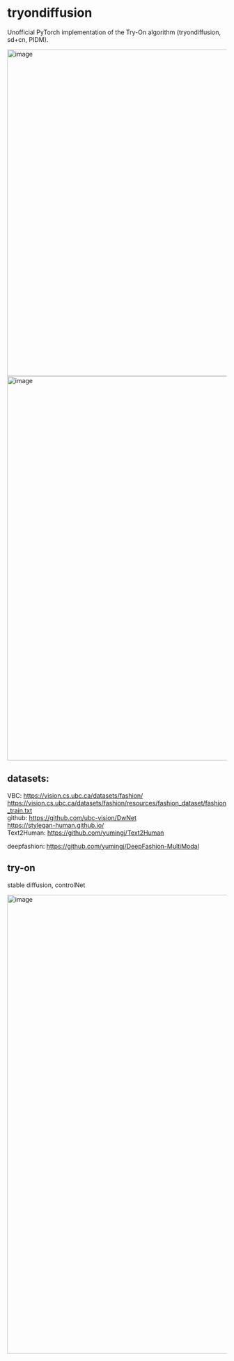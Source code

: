 # tryondiffusion
Unofficial PyTorch implementation of the Try-On algorithm (tryondiffusion, sd+cn, PIDM).

<img width="749" alt="image" src="https://github.com/La-fe/tryondiffusion/assets/37364197/3306bf70-7402-4e0d-9ceb-5f5f5e79cd6f">

<img width="881" alt="image" src="https://github.com/La-fe/tryondiffusion/assets/37364197/1d3f4154-3ef3-41e6-8938-da47368420a5">



## datasets: 
VBC: https://vision.cs.ubc.ca/datasets/fashion/ 
      https://vision.cs.ubc.ca/datasets/fashion/resources/fashion_dataset/fashion_train.txt  
github: https://github.com/ubc-vision/DwNet  
        https://stylegan-human.github.io/  
Text2Human: https://github.com/yumingj/Text2Human  

deepfashion: https://github.com/yumingj/DeepFashion-MultiModal  

## try-on 
stable diffusion, controlNet


<img width="1052" alt="image" src="https://github.com/La-fe/tryondiffusion/assets/37364197/549c73a4-6988-405a-bf23-a41a9b736b1c">





